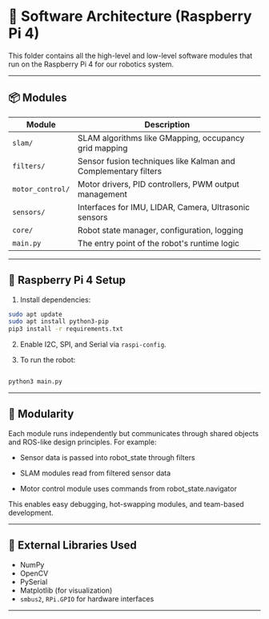 # 🧠 Software Architecture (Raspberry Pi 4)

This folder contains all the high-level and low-level software modules that run on the Raspberry Pi 4 for our robotics system.

---

## 📦 Modules

| Module          | Description |
|-----------------|-------------|
| `slam/`         | SLAM algorithms like GMapping, occupancy grid mapping |
| `filters/`      | Sensor fusion techniques like Kalman and Complementary filters |
| `motor_control/`| Motor drivers, PID controllers, PWM output management |
| `sensors/`      | Interfaces for IMU, LIDAR, Camera, Ultrasonic sensors |
| `core/`         | Robot state manager, configuration, logging |
| `main.py`       | The entry point of the robot's runtime logic |

---

## 🧰 Raspberry Pi 4 Setup

1. Install dependencies:

```bash
sudo apt update
sudo apt install python3-pip
pip3 install -r requirements.txt
```

2. Enable I2C, SPI, and Serial via `raspi-config`.

3. To run the robot:

```python

python3 main.py

```

---

## 🔄 Modularity

Each module runs independently but communicates through shared objects and ROS-like design principles. For example:

- Sensor data is passed into robot_state through filters

- SLAM modules read from filtered sensor data

- Motor control module uses commands from robot_state.navigator

This enables easy debugging, hot-swapping modules, and team-based development.

---

## 🔗 External Libraries Used


- NumPy
- OpenCV
- PySerial
- Matplotlib (for visualization)
- `smbus2`, `RPi.GPIO` for hardware interfaces

---